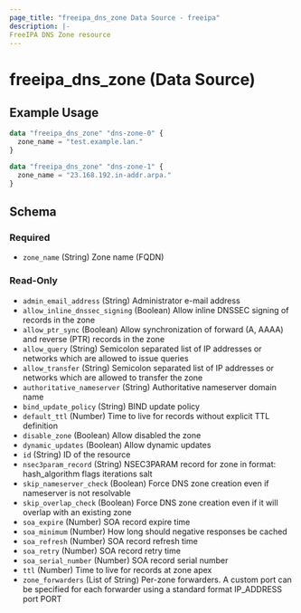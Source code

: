 ```yaml
---
page_title: "freeipa_dns_zone Data Source - freeipa"
description: |-
FreeIPA DNS Zone resource
---
```


# freeipa_dns_zone (Data Source)



## Example Usage

```terraform
data "freeipa_dns_zone" "dns-zone-0" {
  zone_name = "test.example.lan."
}

data "freeipa_dns_zone" "dns-zone-1" {
  zone_name = "23.168.192.in-addr.arpa."
}
```


<!-- schema generated by tfplugindocs -->
## Schema

### Required

- `zone_name` (String) Zone name (FQDN)

### Read-Only

- `admin_email_address` (String) Administrator e-mail address
- `allow_inline_dnssec_signing` (Boolean) Allow inline DNSSEC signing of records in the zone
- `allow_ptr_sync` (Boolean) Allow synchronization of forward (A, AAAA) and reverse (PTR) records in the zone
- `allow_query` (String) Semicolon separated list of IP addresses or networks which are allowed to issue queries
- `allow_transfer` (String) Semicolon separated list of IP addresses or networks which are allowed to transfer the zone
- `authoritative_nameserver` (String) Authoritative nameserver domain name
- `bind_update_policy` (String) BIND update policy
- `default_ttl` (Number) Time to live for records without explicit TTL definition
- `disable_zone` (Boolean) Allow disabled the zone
- `dynamic_updates` (Boolean) Allow dynamic updates
- `id` (String) ID of the resource
- `nsec3param_record` (String) NSEC3PARAM record for zone in format: hash_algorithm flags iterations salt
- `skip_nameserver_check` (Boolean) Force DNS zone creation even if nameserver is not resolvable
- `skip_overlap_check` (Boolean) Force DNS zone creation even if it will overlap with an existing zone
- `soa_expire` (Number) SOA record expire time
- `soa_minimum` (Number) How long should negative responses be cached
- `soa_refresh` (Number) SOA record refresh time
- `soa_retry` (Number) SOA record retry time
- `soa_serial_number` (Number) SOA record serial number
- `ttl` (Number) Time to live for records at zone apex
- `zone_forwarders` (List of String) Per-zone forwarders. A custom port can be specified for each forwarder using a standard format IP_ADDRESS port PORT
